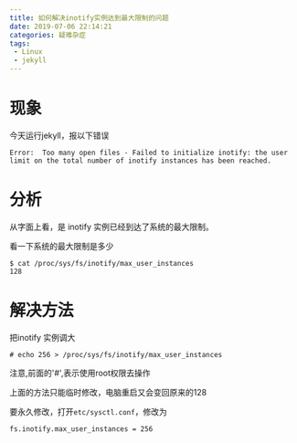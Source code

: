 ```yaml
---
title: 如何解决inotify实例达到最大限制的问题
date: 2019-07-06 22:14:21
categories: 疑难杂症
tags:
 - Linux
 - jekyll
---
```


# 现象
今天运行jekyll，报以下错误
```
Error:  Too many open files - Failed to initialize inotify: the user limit on the total number of inotify instances has been reached.
```

# 分析
从字面上看，是 inotify 实例已经到达了系统的最大限制。

看一下系统的最大限制是多少

```
$ cat /proc/sys/fs/inotify/max_user_instances
128
```

# 解决方法
把inotify 实例调大
```
# echo 256 > /proc/sys/fs/inotify/max_user_instances
```
注意,前面的'#',表示使用root权限去操作

上面的方法只能临时修改，电脑重启又会变回原来的128

要永久修改，打开`etc/sysctl.conf`，修改为
```
fs.inotify.max_user_instances = 256
```
